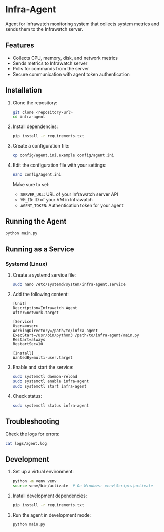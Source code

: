 # Infra-Agent

Agent for Infrawatch monitoring system that collects system metrics and sends them to the Infrawatch server.

## Features

- Collects CPU, memory, disk, and network metrics
- Sends metrics to Infrawatch server
- Polls for commands from the server
- Secure communication with agent token authentication

## Installation

1. Clone the repository:
   ```bash
   git clone <repository-url>
   cd infra-agent
   ```

2. Install dependencies:
   ```bash
   pip install -r requirements.txt
   ```

3. Create a configuration file:
   ```bash
   cp config/agent.ini.example config/agent.ini
   ```

4. Edit the configuration file with your settings:
   ```bash
   nano config/agent.ini
   ```
   
   Make sure to set:
   - `SERVER_URL`: URL of your Infrawatch server API
   - `VM_ID`: ID of your VM in Infrawatch
   - `AGENT_TOKEN`: Authentication token for your agent

## Running the Agent

```bash
python main.py
```

## Running as a Service

### Systemd (Linux)

1. Create a systemd service file:
   ```bash
   sudo nano /etc/systemd/system/infra-agent.service
   ```

2. Add the following content:
   ```
   [Unit]
   Description=Infrawatch Agent
   After=network.target

   [Service]
   User=<user>
   WorkingDirectory=/path/to/infra-agent
   ExecStart=/usr/bin/python3 /path/to/infra-agent/main.py
   Restart=always
   RestartSec=10

   [Install]
   WantedBy=multi-user.target
   ```

3. Enable and start the service:
   ```bash
   sudo systemctl daemon-reload
   sudo systemctl enable infra-agent
   sudo systemctl start infra-agent
   ```

4. Check status:
   ```bash
   sudo systemctl status infra-agent
   ```

## Troubleshooting

Check the logs for errors:
```bash
cat logs/agent.log
```

## Development

1. Set up a virtual environment:
   ```bash
   python -m venv venv
   source venv/bin/activate  # On Windows: venv\Scripts\activate
   ```

2. Install development dependencies:
   ```bash
   pip install -r requirements.txt
   ```

3. Run the agent in development mode:
   ```bash
   python main.py
   ```